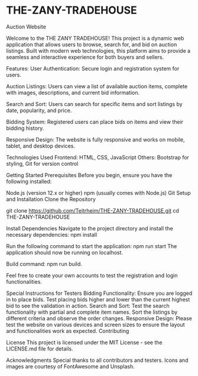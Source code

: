 # THE-ZANY-TRADEHOUSE

Auction Website

Welcome to the THE ZANY TRADEHOUSE! This project is a dynamic web application that allows users to browse, search for, and bid on auction listings. Built with modern web technologies, this platform aims to provide a seamless and interactive experience for both buyers and sellers.

Features:
User Authentication: Secure login and registration system for users.

Auction Listings: Users can view a list of available auction items, complete with images, descriptions, and current bid information.

Search and Sort: Users can search for specific items and sort listings by date, popularity, and price.

Bidding System: Registered users can place bids on items and view their bidding history.

Responsive Design: The website is fully responsive and works on mobile, tablet, and desktop devices.

Technologies Used
Frontend: HTML, CSS, JavaScript
Others: Bootstrap for styling, Git for version control

Getting Started
Prerequisites
Before you begin, ensure you have the following installed:

Node.js (version 12.x or higher)
npm (usually comes with Node.js)
Git
Setup and Installation
Clone the Repository

git clone https://github.com/Teitrheim/THE-ZANY-TRADEHOUSE.git
cd THE-ZANY-TRADEHOUSE

Install Dependencies
Navigate to the project directory and install the necessary dependencies:
npm install

Run the following command to start the application:
npm run start
The application should now be running on localhost.

Build command: npm run build.

Feel free to create your own accounts to test the registration and login functionalities.

Special Instructions for Testers
Bidding Functionality: Ensure you are logged in to place bids. Test placing bids higher and lower than the current highest bid to see the validation in action.
Search and Sort: Test the search functionality with partial and complete item names. Sort the listings by different criteria and observe the order changes.
Responsive Design: Please test the website on various devices and screen sizes to ensure the layout and functionalities work as expected.
Contributing

License
This project is licensed under the MIT License - see the LICENSE.md file for details.

Acknowledgments
Special thanks to all contributors and testers.
Icons and images are courtesy of FontAwesome and Unsplash.
